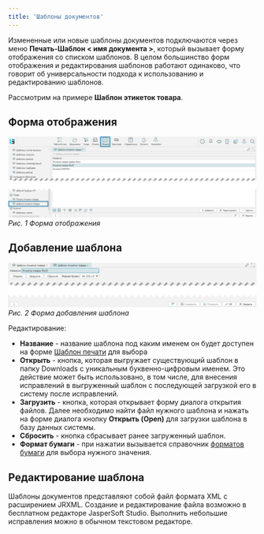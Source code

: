 ```yaml
---
title: 'Шаблоны документов'
---
```


Измененные или новые шаблоны документов подключаются через меню **Печать-Шаблон < имя документа >**, который вызывает
форму отображения со списком шаблонов. В целом большинство форм отображения и редактирования шаблонов работают одинаково, 
что говорит об универсальности подхода к использованию и редактированию шаблонов.

Рассмотрим на примере **Шаблон этикеток товара**.

## Форма отображения

![](img/printtemplates1.png)<br/>
_Рис. 1 Форма отображения_


## Добавление шаблона

![](img/printtemplates2.png)<br/>
_Рис. 2 Форма добавления шаблона_

Редактирование:
- **Название** - название шаблона под каким именем он будет доступен на форме [Шаблон печати](printdocs.md) для выбора
- **Открыть** - кнопка, которая выгружает существующий шаблон в папку Downloads с уникальным буквенно-цифровым 
  именем. Это действие может быть использовано, в том числе, для внесения исправлений в выгруженный шаблон с 
  последующей загрузкой его в систему после исправлений.  
- **Загрузить** - кнопка, которая открывает форму диалога открытия файлов. Далее необходимо найти файл нужного 
  шаблона и нажать на форме диалога кнопку **Открыть (Open)** для загрузки шаблона в базу данных системы.
- **Сбросить** - кнопка сбрасывает ранее загруженный шаблон.
- **Формат бумаги** - при нажатии вызывается справочник [форматов бумаги](printformats.md) для выбора нужного значения. 


## Редактирование шаблона
Шаблоны документов представляют собой файл формата XML с расширением JRXML. Создание и редактирование файла возможно в
бесплатном редакторе JasperSoft Studio. Выполнить небольшие исправления можно в обычном текстовом редакторе. 
